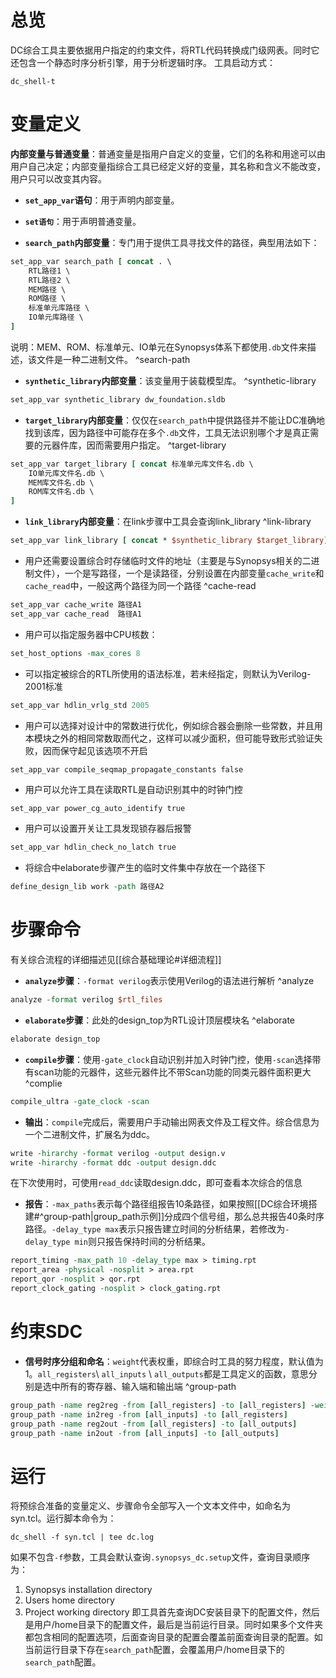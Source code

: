 # 总览
DC综合工具主要依据用户指定的约束文件，将RTL代码转换成门级网表。同时它还包含一个静态时序分析引擎，用于分析逻辑时序。
工具启动方式：
```shell
dc_shell-t 
```
# 变量定义
**内部变量与普通变量**：普通变量是指用户自定义的变量，它们的名称和用途可以由用户自己决定；内部变量指综合工具已经定义好的变量，其名称和含义不能改变，用户只可以改变其内容。
- **`set_app_var`语句**：用于声明内部变量。
- **`set语句`**：用于声明普通变量。

- **`search_path`内部变量**：专门用于提供工具寻找文件的路径，典型用法如下：
```tcl
set_app_var search_path [ concat . \
	RTL路径1 \
	RTL路径2 \
	MEM路径 \
	ROM路径 \
	标准单元库路径 \
	IO单元库路径 \
]
```
说明：MEM、ROM、标准单元、IO单元在Synopsys体系下都使用`.db`文件来描述，该文件是一种二进制文件。 ^search-path

- **`synthetic_library`内部变量**：该变量用于装载模型库。   ^synthetic-library
```tcl
set_app_var synthetic_library dw_foundation.sldb
```

- **`target_library`内部变量**：仅仅在`search_path`中提供路径并不能让DC准确地找到该库，因为路径中可能存在多个`.db`文件，工具无法识别哪个才是真正需要的元器件库，因而需要用户指定。 ^target-library
```tcl
set_app_var target_library [ concat 标准单元库文件名.db \
	IO单元库文件名.db \
	MEM库文件名.db \
	ROM库文件名.db \
]
```

- **`link_library`内部变量**：在link步骤中工具会查询link_library ^link-library
```tcl
set_app_var link_library [ concat * $synthetic_library $target_library]
```

- 用户还需要设置综合时存储临时文件的地址（主要是与Synopsys相关的二进制文件），一个是写路径，一个是读路径，分别设置在内部变量`cache_write`和`cache_read`中，一般这两个路径为同一个路径 ^cache-read
```tcl
set_app_var cache_write 路径A1
set_app_var cache_read  路径A1
```

- 用户可以指定服务器中CPU核数：
```tcl
set_host_options -max_cores 8
```

- 可以指定被综合的RTL所使用的语法标准，若未经指定，则默认为Verilog-2001标准
```tcl
set_app_var hdlin_vrlg_std 2005
```

- 用户可以选择对设计中的常数进行优化，例如综合器会删除一些常数，并且用本模块之外的相同常数取而代之，这样可以减少面积，但可能导致形式验证失败，因而保守起见该选项不开启
```tcl
set_app_var compile_seqmap_propagate_constants false
```

- 用户可以允许工具在读取RTL是自动识别其中的时钟门控
```
set_app_var power_cg_auto_identify true
```

- 用户可以设置开关让工具发现锁存器后报警
```tcl
set_app_var hdlin_check_no_latch true
```

- 将综合中elaborate步骤产生的临时文件集中存放在一个路径下
```tcl
define_design_lib work -path 路径A2 
```

# 步骤命令
有关综合流程的详细描述见[[综合基础理论#详细流程]]
- **`analyze`步骤**：`-format verilog`表示使用Verilog的语法进行解析 ^analyze
```tcl
analyze -format verilog $rtl_files
```

- **`elaborate`步骤**：此处的design_top为RTL设计顶层模块名 ^elaborate
```tcl
elaborate design_top
```

- **`compile`步骤**：使用`-gate_clock`自动识别并加入时钟门控，使用`-scan`选择带有scan功能的元器件，这些元器件比不带Scan功能的同类元器件面积更大 ^complie
```tcl
compile_ultra -gate_clock -scan
```

- **输出**：`compile`完成后，需要用户手动输出网表文件及工程文件。综合信息为一个二进制文件，扩展名为ddc。
```tcl
write -hirarchy -format verilog -output design.v
write -hirarchy -format ddc -output design.ddc
```
在下次使用时，可使用`read_ddc`读取design.ddc，即可查看本次综合的信息

- **报告**：`-max_paths`表示每个路径组报告10条路径，如果按照[[DC综合环境搭建#^group-path|group_path示例]]分成四个信号组，那么总共报告40条时序路径。`-delay_type max`表示只报告建立时间的分析结果，若修改为`-delay_type min`则只报告保持时间的分析结果。
```tcl
report_timing -max_path 10 -delay_type max > timing.rpt
report_area -physical -nosplit > area.rpt
report_qor -nosplit > qor.rpt
report_clock_gating -nosplit > clock_gating.rpt
```

# 约束SDC
- **信号时序分组和命名**：`weight`代表权重，即综合时工具的努力程度，默认值为1。`all_registers`\ `all_inputs` \ `all_outputs`都是工具定义的函数，意思分别是选中所有的寄存器、输入端和输出端 ^group-path
```tcl
group_path -name reg2reg -from [all_registers] -to [all_registers] -weight 20
group_path -name in2reg -from [all_inputs] -to [all_registers]
group_path -name reg2out -from [all_registers] -to [all_outputs]
group_path -name in2out -from [all_inputs] -to [all_outputs]
```

# 运行
将预综合准备的变量定义、步骤命令全部写入一个文本文件中，如命名为syn.tcl。运行脚本命令为：
```shell
dc_shell -f syn.tcl | tee dc.log
```
如果不包含`-f`参数，工具会默认查询`.synopsys_dc.setup`文件，查询目录顺序为： 
1. Synopsys installation directory
2. Users home directory
3. Project working directory
即工具首先查询DC安装目录下的配置文件，然后是用户/home目录下的配置文件，最后是当前运行目录。同时如果多个文件夹都包含相同的配置选项，后面查询目录的配置会覆盖前面查询目录的配置。如当前运行目录下存在`search_path`配置，会覆盖用户/home目录下的`search_path`配置。